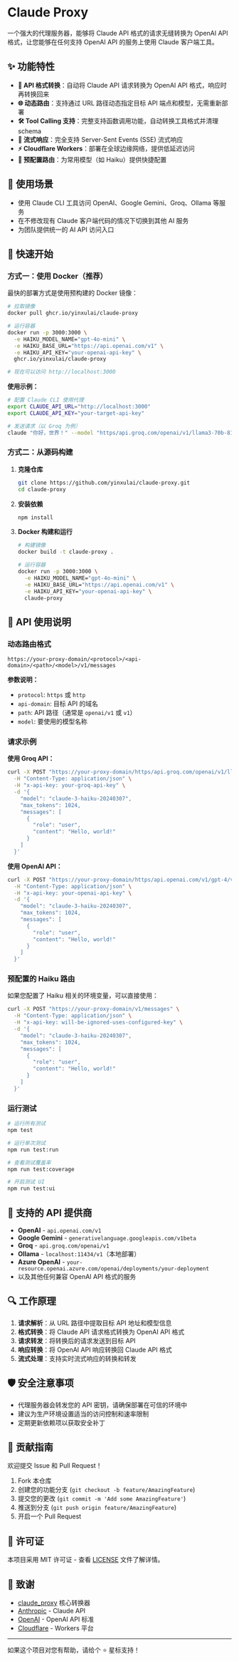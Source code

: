 # Claude Proxy

一个强大的代理服务器，能够将 Claude API 格式的请求无缝转换为 OpenAI API 格式，让您能够在任何支持 OpenAI API 的服务上使用 Claude 客户端工具。

## ✨ 功能特性

- **🔄 API 格式转换**：自动将 Claude API 请求转换为 OpenAI API 格式，响应时再转换回来
- **🌐 动态路由**：支持通过 URL 路径动态指定目标 API 端点和模型，无需重新部署
- **🛠️ Tool Calling 支持**：完整支持函数调用功能，自动转换工具格式并清理 schema
- **📡 流式响应**：完全支持 Server-Sent Events (SSE) 流式响应
- **⚡ Cloudflare Workers**：部署在全球边缘网络，提供低延迟访问
- **🔧 预配置路由**：为常用模型（如 Haiku）提供快捷配置

## 🎯 使用场景

- 使用 Claude CLI 工具访问 OpenAI、Google Gemini、Groq、Ollama 等服务
- 在不修改现有 Claude 客户端代码的情况下切换到其他 AI 服务
- 为团队提供统一的 AI API 访问入口

## 🚀 快速开始

### 方式一：使用 Docker（推荐）

最快的部署方式是使用预构建的 Docker 镜像：

```bash
# 拉取镜像
docker pull ghcr.io/yinxulai/claude-proxy

# 运行容器
docker run -p 3000:3000 \
  -e HAIKU_MODEL_NAME="gpt-4o-mini" \
  -e HAIKU_BASE_URL="https://api.openai.com/v1" \
  -e HAIKU_API_KEY="your-openai-api-key" \
  ghcr.io/yinxulai/claude-proxy

# 现在可以访问 http://localhost:3000
```

**使用示例：**

```bash
# 配置 Claude CLI 使用代理
export CLAUDE_API_URL="http://localhost:3000"
export CLAUDE_API_KEY="your-target-api-key"

# 发送请求（以 Groq 为例）
claude "你好，世界！" --model "https/api.groq.com/openai/v1/llama3-70b-8192"
```

### 方式二：从源码构建

1. **克隆仓库**

   ```bash
   git clone https://github.com/yinxulai/claude-proxy.git
   cd claude-proxy
   ```

2. **安装依赖**

   ```bash
   npm install
   ```

3. **Docker 构建和运行**

   ```bash
   # 构建镜像
   docker build -t claude-proxy .
   
   # 运行容器
   docker run -p 3000:3000 \
     -e HAIKU_MODEL_NAME="gpt-4o-mini" \
     -e HAIKU_BASE_URL="https://api.openai.com/v1" \
     -e HAIKU_API_KEY="your-openai-api-key" \
     claude-proxy
   ```

## 🔧 API 使用说明

### 动态路由格式

```text
https://your-proxy-domain/<protocol>/<api-domain>/<path>/<model>/v1/messages
```

**参数说明：**

- `protocol`: `https` 或 `http`
- `api-domain`: 目标 API 的域名
- `path`: API 路径（通常是 `openai/v1` 或 `v1`）
- `model`: 要使用的模型名称

### 请求示例

**使用 Groq API：**

```bash
curl -X POST "https://your-proxy-domain/https/api.groq.com/openai/v1/llama3-70b-8192/v1/messages" \
  -H "Content-Type: application/json" \
  -H "x-api-key: your-groq-api-key" \
  -d '{
    "model": "claude-3-haiku-20240307",
    "max_tokens": 1024,
    "messages": [
      {
        "role": "user",
        "content": "Hello, world!"
      }
    ]
  }'
```

**使用 OpenAI API：**

```bash
curl -X POST "https://your-proxy-domain/https/api.openai.com/v1/gpt-4/v1/messages" \
  -H "Content-Type: application/json" \
  -H "x-api-key: your-openai-api-key" \
  -d '{
    "model": "claude-3-haiku-20240307",
    "max_tokens": 1024,
    "messages": [
      {
        "role": "user", 
        "content": "Hello, world!"
      }
    ]
  }'
```

### 预配置的 Haiku 路由

如果您配置了 Haiku 相关的环境变量，可以直接使用：

```bash
curl -X POST "https://your-proxy-domain/v1/messages" \
  -H "Content-Type: application/json" \
  -H "x-api-key: will-be-ignored-uses-configured-key" \
  -d '{
    "model": "claude-3-haiku-20240307",
    "max_tokens": 1024,
    "messages": [
      {
        "role": "user",
        "content": "Hello, world!"
      }
    ]
  }'
```

### 运行测试

   ```bash
   # 运行所有测试
   npm test
   
   # 运行单次测试
   npm run test:run
   
   # 查看测试覆盖率
   npm run test:coverage
   
   # 开启测试 UI
   npm run test:ui
   ```

## 📝 支持的 API 提供商

- **OpenAI** - `api.openai.com/v1`
- **Google Gemini** - `generativelanguage.googleapis.com/v1beta`
- **Groq** - `api.groq.com/openai/v1`
- **Ollama** - `localhost:11434/v1`（本地部署）
- **Azure OpenAI** - `your-resource.openai.azure.com/openai/deployments/your-deployment`
- 以及其他任何兼容 OpenAI API 格式的服务

## 🔍 工作原理

1. **请求解析**：从 URL 路径中提取目标 API 地址和模型信息
2. **格式转换**：将 Claude API 请求格式转换为 OpenAI API 格式
3. **请求转发**：将转换后的请求发送到目标 API
4. **响应转换**：将 OpenAI API 响应转换回 Claude API 格式
5. **流式处理**：支持实时流式响应的转换和转发

## 🛡️ 安全注意事项

- 代理服务器会转发您的 API 密钥，请确保部署在可信的环境中
- 建议为生产环境设置适当的访问控制和速率限制
- 定期更新依赖项以获取安全补丁

## 🤝 贡献指南

欢迎提交 Issue 和 Pull Request！

1. Fork 本仓库
2. 创建您的功能分支 (`git checkout -b feature/AmazingFeature`)
3. 提交您的更改 (`git commit -m 'Add some AmazingFeature'`)
4. 推送到分支 (`git push origin feature/AmazingFeature`)
5. 开启一个 Pull Request

## 📄 许可证

本项目采用 MIT 许可证 - 查看 [LICENSE](LICENSE) 文件了解详情。

## 🙏 致谢

- [claude_proxy](https://github.com/tingxifa/claude_proxy) 核心转换器
- [Anthropic](https://www.anthropic.com/) - Claude API
- [OpenAI](https://openai.com/) - OpenAI API 标准
- [Cloudflare](https://www.cloudflare.com/) - Workers 平台

---

如果这个项目对您有帮助，请给个 ⭐️ 星标支持！
